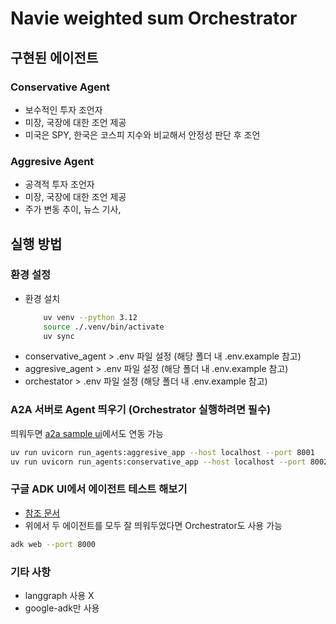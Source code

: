 # Navie weighted sum Orchestrator

## 구현된 에이전트

### Conservative Agent

-   보수적인 투자 조언자
-   미장, 국장에 대한 조언 제공
-   미국은 SPY, 한국은 코스피 지수와 비교해서 안정성 판단 후 조언

### Aggresive Agent

-   공격적 투자 조언자
-   미장, 국장에 대한 조언 제공
-   주가 변동 추이, 뉴스 기사,

## 실행 방법

### 환경 설정

-   환경 설치
    ```bash
        uv venv --python 3.12
        source ./.venv/bin/activate
        uv sync
    ```
-   conservative_agent > .env 파일 설정 (해당 폴더 내 .env.example 참고)
-   aggresive_agent > .env 파일 설정 (해당 폴더 내 .env.example 참고)
-   orchestator > .env 파일 설정 (해당 폴더 내 .env.example 참고)

### A2A 서버로 Agent 띄우기 (Orchestrator 실행하려면 필수)

띄워두면 [a2a sample ui](https://github.com/a2aproject/a2a-samples/tree/main/demo)에서도 연동 가능

```bash
uv run uvicorn run_agents:aggresive_app --host localhost --port 8001
uv run uvicorn run_agents:conservative_app --host localhost --port 8002
```

### 구글 ADK UI에서 에이전트 테스트 해보기

-   [참조 문서](https://google.github.io/adk-docs/get-started/python/#next-build-your-agent)
-   위에서 두 에이전트를 모두 잘 띄워두었다면 Orchestrator도 사용 가능

```bash
adk web --port 8000
```

### 기타 사항

-   langgraph 사용 X
-   google-adk만 사용
